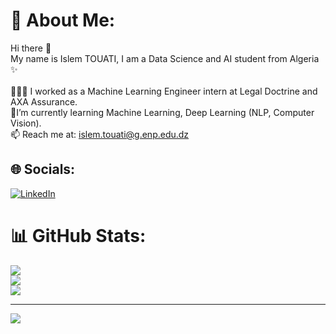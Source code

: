 # 💫 About Me:
Hi there 👋<br>My name is Islem TOUATI, I am a Data Science and AI student from Algeria ✨<br><br>👨🏽‍💻 I worked as a Machine Learning Engineer intern at Legal Doctrine and AXA Assurance.<br>🌱I’m currently learning Machine Learning, Deep Learning (NLP, Computer Vision).<br>📫 Reach me at: islem.touati@g.enp.edu.dz


## 🌐 Socials:
[![LinkedIn](https://img.shields.io/badge/LinkedIn-%230077B5.svg?logo=linkedin&logoColor=white)](https://linkedin.com/in/https://www.linkedin.com/in/islem-touati/) 
# 📊 GitHub Stats:
![](https://github-readme-stats.vercel.app/api?username=Islemds&theme=radical&hide_border=false&include_all_commits=false&count_private=false)<br/>
![](https://github-readme-streak-stats.herokuapp.com/?user=Islemds&theme=radical&hide_border=false)<br/>
![](https://github-readme-stats.vercel.app/api/top-langs/?username=Islemds&theme=radical&hide_border=false&include_all_commits=false&count_private=false&layout=compact)

---
[![](https://visitcount.itsvg.in/api?id=Islemds&icon=0&color=0)](https://visitcount.itsvg.in)

<!-- Proudly created with GPRM ( https://gprm.itsvg.in ) -->
